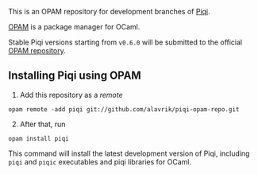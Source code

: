 This is an OPAM repository for development branches of
[Piqi](https://github.com/alavrik/piqi).

[OPAM](http://opam.ocamlpro.com/) is a package manager for OCaml.

Stable Piqi versions starting from `v0.6.0` will be submitted to the official
[OPAM repository](https://github.com/OCamlPro/opam-repository).

## Installing Piqi using OPAM

1. Add this repository as a _remote_

```
opam remote -add piqi git://github.com/alavrik/piqi-opam-repo.git
```

2. After that, run

```
opam install piqi
```

This command will install the latest development version of Piqi, including
`piqi` and `piqic` executables and piqi libraries for OCaml.
